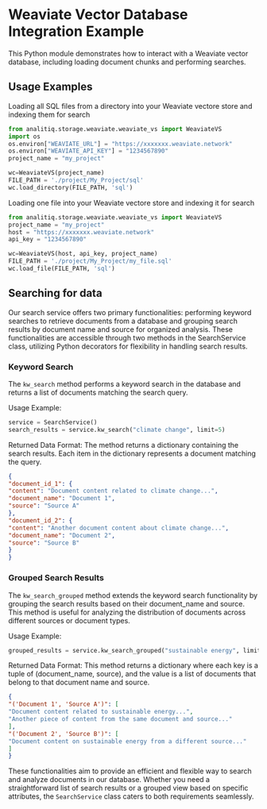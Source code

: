 # Weaviate Vector Database Integration Example

This Python module demonstrates how to interact with a Weaviate vector database, including loading document chunks and performing searches.

## Usage Examples

Loading all SQL files from a directory into your Weaviate vectore store and indexing them for search

```python
from analitiq.storage.weaviate.weaviate_vs import WeaviateVS
import os
os.environ["WEAVIATE_URL"] = "https://xxxxxxx.weaviate.network"
os.environ["WEAVIATE_API_KEY"] = "1234567890"
project_name = "my_project"

wc=WeaviateVS(project_name)
FILE_PATH = './project/My_Project/sql'
wc.load_directory(FILE_PATH, 'sql')
```

Loading one file into your Weaviate vectore store and indexing it for search

```python
from analitiq.storage.weaviate.weaviate_vs import WeaviateVS
project_name = "my_project"
host = "https://xxxxxxx.weaviate.network"
api_key = "1234567890"

wc=WeaviateVS(host, api_key, project_name)
FILE_PATH = './project/My_Project/my_file.sql'
wc.load_file(FILE_PATH, 'sql')
```

## Searching for data
Our search service offers two primary functionalities: performing keyword searches to retrieve documents from a database and grouping search results by document name and source for organized analysis. These functionalities are accessible through two methods in the SearchService class, utilizing Python decorators for flexibility in handling search results.

### Keyword Search
The `kw_search` method performs a keyword search in the database and returns a list of documents matching the search query.

Usage Example:
```python
service = SearchService()
search_results = service.kw_search("climate change", limit=5)
```
Returned Data Format:
The method returns a dictionary containing the search results. Each item in the dictionary represents a document matching the query.

```json
{
"document_id_1": {
"content": "Document content related to climate change...",
"document_name": "Document 1",
"source": "Source A"
},
"document_id_2": {
"content": "Another document content about climate change...",
"document_name": "Document 2",
"source": "Source B"
}
}
```
### Grouped Search Results
The `kw_search_grouped` method extends the keyword search functionality by grouping the search results based on their document_name and source. This method is useful for analyzing the distribution of documents across different sources or document types.

Usage Example:
```python
grouped_results = service.kw_search_grouped("sustainable energy", limit=5)
```
Returned Data Format:
This method returns a dictionary where each key is a tuple of (document_name, source), and the value is a list of documents that belong to that document name and source.

```json
{
"('Document 1', 'Source A')": [
"Document content related to sustainable energy...",
"Another piece of content from the same document and source..."
],
"('Document 2', 'Source B')": [
"Document content on sustainable energy from a different source..."
]
}
```
These functionalities aim to provide an efficient and flexible way to search and analyze documents in our database. Whether you need a straightforward list of search results or a grouped view based on specific attributes, the `SearchService` class caters to both requirements seamlessly.



